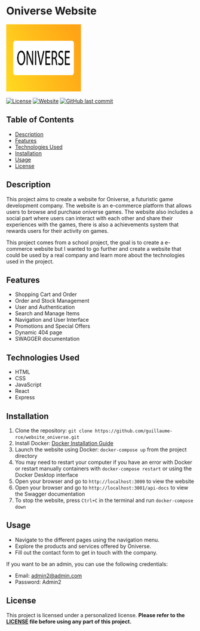 # Oniverse Website

<img src="./logo.svg" width="200" height="180">

[![License](https://img.shields.io/badge/License-All%20Rights%20Reserved-blue.svg)](LICENSE.md)
[![Website](https://img.shields.io/website?down_color=red&down_message=offline&up_color=green&up_message=online&url=https%3A%2F%2Foniverse.guillaume-rce.com)](https://oniverse.guillaume-rce.com)
[![GitHub last commit](https://img.shields.io/github/last-commit/guillaume-rce/website_oniverse)](https://github.com/guillaume-rce/website_oniverse)

## Table of Contents
- [Description](#description)
- [Features](#features)
- [Technologies Used](#technologies-used)
- [Installation](#installation)
- [Usage](#usage)
- [License](#license)

## Description
This project aims to create a website for Oniverse, a futuristic game development company. The website is an e-commerce platform that allows users to browse and purchase oniverse games. The website also includes a social part where users can interact with each other and share their experiences with the games, there is also a achievements system that rewards users for their activity on games.

This project comes from a school project, the goal is to create a e-commerce website but I wanted to go further and create a website that could be used by a real company and learn more about the technologies used in the project.

## Features
- Shopping Cart and Order
- Order and Stock Management
- User and Authentication
- Search and Manage Items
- Navigation and User Interface
- Promotions and Special Offers
- Dynamic 404 page
- SWAGGER documentation

## Technologies Used
- HTML
- CSS
- JavaScript
- React
- Express

## Installation
1. Clone the repository: `git clone https://github.com/guillaume-rce/website_oniverse.git`
2. Install Docker: [Docker Installation Guide](https://docs.docker.com/get-docker/)
3. Launch the website using Docker: `docker-compose up` from the project directory
4. You may need to restart your computer if you have an error with Docker or restart manually containers with `docker-compose restart` or using the Docker Desktop interface
5. Open your browser and go to `http://localhost:3000` to view the website
6. Open your browser and go to `http://localhost:3001/api-docs` to view the Swagger documentation
7. To stop the website, press `Ctrl+C` in the terminal and run `docker-compose down`

## Usage
- Navigate to the different pages using the navigation menu.
- Explore the products and services offered by Oniverse.
- Fill out the contact form to get in touch with the company.

If you want to be an admin, you can use the following credentials:
- Email: admin2@admin.com
- Password: Admin2

## License
This project is licensed under a personalized license. **Please refer to the [LICENSE](LICENSE.md) file before using any part of this project.**

